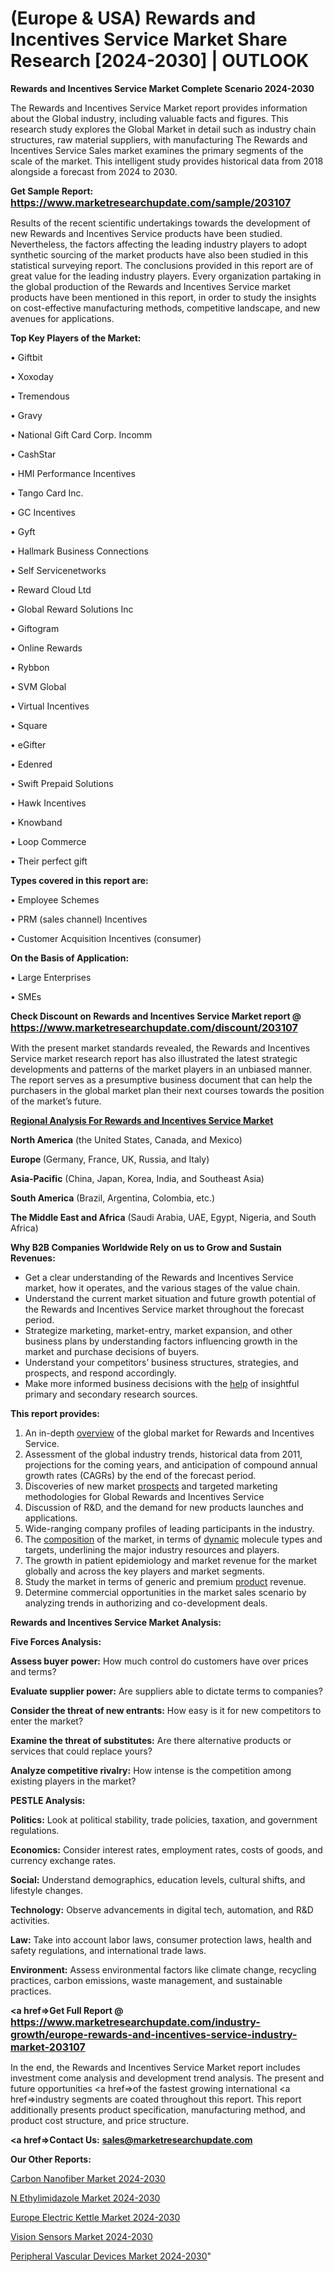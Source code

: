 # (Europe & USA) Rewards and Incentives Service Market Share Research [2024-2030] | OUTLOOK

<strong>Rewards and Incentives Service Market Complete Scenario 2024-2030</strong>

The Rewards and Incentives Service Market report provides information about the Global industry, including valuable facts and figures. This research study explores the Global Market in detail such as industry chain structures, raw material suppliers, with manufacturing The Rewards and Incentives Service Sales market examines the primary segments of the scale of the market. This intelligent study provides historical data from 2018 alongside a forecast from 2024 to 2030.

<strong>Get Sample Report: <a href=https://www.marketresearchupdate.com/sample/203107><font size=3 color=#0000ff>https://www.marketresearchupdate.com/sample/203107</font></a></strong>

Results of the recent scientific undertakings towards the development of new Rewards and Incentives Service products have been studied. Nevertheless, the factors affecting the leading industry players to adopt synthetic sourcing of the market products have also been studied in this statistical surveying report. The conclusions provided in this report are of great value for the leading industry players. Every organization partaking in the global production of the Rewards and Incentives Service market products have been mentioned in this report, in order to study the insights on cost-effective manufacturing methods, competitive landscape, and new avenues for applications.

<strong>Top Key Players of the Market:</strong>

• Giftbit

• Xoxoday

• Tremendous

• Gravy

• National Gift Card Corp. Incomm

• CashStar

• HMI Performance Incentives

• Tango Card Inc.

• GC Incentives

• Gyft

• Hallmark Business Connections

• Self Servicenetworks

• Reward Cloud Ltd

• Global Reward Solutions Inc

• Giftogram

• Online Rewards

• Rybbon

• SVM Global

• Virtual Incentives

• Square

• eGifter

• Edenred

• Swift Prepaid Solutions

• Hawk Incentives

• Knowband

• Loop Commerce

• Their perfect gift

<strong>Types covered in this report are: </strong>

• Employee Schemes

• PRM (sales channel) Incentives

• Customer Acquisition Incentives (consumer)

<strong>On the Basis of Application:</strong>

• Large Enterprises

• SMEs

<strong>Check Discount on Rewards and Incentives Service Market report @ <a href=https://www.marketresearchupdate.com/discount/203107><font size=3 color=#0000ff>https://www.marketresearchupdate.com/discount/203107</font></a></strong>

With the present market standards revealed, the Rewards and Incentives Service market research report has also illustrated the latest strategic developments and patterns of the market players in an unbiased manner. The report serves as a presumptive business document that can help the purchasers in the global market plan their next courses towards the position of the market’s future.

<strong><u><b>Regional Analysis For Rewards and Incentives Service Market</b></u></strong>

<strong><b>North America</b></strong> (the United States, Canada, and Mexico)

<strong><b>Europe </b></strong>(Germany, France, UK, Russia, and Italy)

<strong><b>Asia-Pacific</b></strong> (China, Japan, Korea, India, and Southeast Asia)

<strong><b>South America</b></strong> (Brazil, Argentina, Colombia, etc.)

<strong><b>The Middle East and Africa</b></strong> (Saudi Arabia, UAE, Egypt, Nigeria, and South Africa)

<strong>Why B2B Companies Worldwide Rely on us to Grow and Sustain Revenues:</strong>
<ul>
  <li>Get a clear understanding of the Rewards and Incentives Service market, how it operates, and the various stages of the value chain.</li>
  <li>Understand the current market situation and future growth potential of the Rewards and Incentives Service market throughout the forecast period.</li>
  <li>Strategize marketing, market-entry, market expansion, and other business plans by understanding factors influencing growth in the market and purchase decisions of buyers.</li>
  <li>Understand your competitors’ business structures, strategies, and prospects, and respond accordingly.</li>
  <li>Make more informed business decisions with the <a href=ASDF991299>help</a> of insightful primary and secondary research sources.</li>
</ul>
<strong>This report provides:</strong>
<ol>
  <li>An in-depth <a href=>overview</a> of the global market for Rewards and Incentives Service.</li>
  <li>Assessment of the global industry trends, historical data from 2011, projections for the coming years, and anticipation of compound annual growth rates (CAGRs) by the end of the forecast period.</li>
  <li>Discoveries of new market <a href=>prospects</a> and targeted marketing methodologies for Global Rewards and Incentives Service</li>
  <li>Discussion of R&amp;D, and the demand for new products launches and applications.</li>
  <li>Wide-ranging company profiles of leading participants in the industry.</li>
  <li>The <a href=ASDF881288>composition</a> of the market, in terms of <a href=>dynamic</a> molecule types and targets, underlining the major industry resources and players.</li>
  <li>The growth in patient epidemiology and market revenue for the market globally and across the key players and market segments.</li>
  <li>Study the market in terms of generic and premium <a href=>product</a> revenue.</li>
  <li>Determine commercial opportunities in the market sales scenario by analyzing trends in authorizing and co-development deals.</li>
</ol>

<strong>Rewards and Incentives Service Market Analysis:</strong>

<strong>Five Forces Analysis:</strong>

<strong>Assess buyer power:</strong> How much control do customers have over prices and terms?

<strong>Evaluate supplier power:</strong> Are suppliers able to dictate terms to companies?

<strong>Consider the threat of new entrants:</strong> How easy is it for new competitors to enter the market?

<strong>Examine the threat of substitutes:</strong> Are there alternative products or services that could replace yours?

<strong>Analyze competitive rivalry:</strong> How intense is the competition among existing players in the market?

<strong>PESTLE Analysis:</strong>

<strong>Politics:</strong> Look at political stability, trade policies, taxation, and government regulations.

<strong>Economics:</strong> Consider interest rates, employment rates, costs of goods, and currency exchange rates.

<strong>Social:</strong> Understand demographics, education levels, cultural shifts, and lifestyle changes.

<strong>Technology:</strong> Observe advancements in digital tech, automation, and R&D activities.

<strong>Law:</strong> Take into account labor laws, consumer protection laws, health and safety regulations, and international trade laws.

<strong>Environment:</strong> Assess environmental factors like climate change, recycling practices, carbon emissions, waste management, and sustainable practices.

<strong><a href=>Get Full Report</a> @ <a href=https://www.marketresearchupdate.com/industry-growth/europe-rewards-and-incentives-service-industry-market-203107><font size=3 color=#0000ff>https://www.marketresearchupdate.com/industry-growth/europe-rewards-and-incentives-service-industry-market-203107</font></a></strong>

In the end, the Rewards and Incentives Service Market report includes investment come analysis and development trend analysis. The present and future opportunities <a href=>of</a> the fastest growing international <a href=>industry</a> segments are coated throughout this report. This report additionally presents product specification, manufacturing method, and product cost structure, and price structure.

<strong><a href=><strong>Contact Us:</strong></a></strong>
<strong>sales@marketresearchupdate.com</strong>

<strong>Our Other Reports:</strong>

<a href=https://www.linkedin.com/pulse/carbon-nanofiber-market-opportunities-stay-ahead>Carbon Nanofiber Market 2024-2030</a>

<a href=https://www.linkedin.com/pulse/n-ethylimidazole-market-analysis-segment-region>N Ethylimidazole Market 2024-2030</a>

<a href=https://www.linkedin.com/pulse/europe-electric-kettle-market-2023-new-comprehensive>Europe Electric Kettle Market 2024-2030</a>

<a href=https://www.linkedin.com/pulse/vision-sensors-market-outlook-2023-vtaff/>Vision Sensors Market 2024-2030</a>

<a href=https://medium.com/@rocketsharma68/peripheral-vascular-devices-market-2023-current-and-future-trends-with-company-i-company-ii-7e3ebbc42599>Peripheral Vascular Devices Market 2024-2030</a>"


